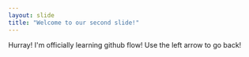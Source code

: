 ```yaml
---
layout: slide
title: "Welcome to our second slide!"
---
```

Hurray! I'm officially learning github flow!
Use the left arrow to go back!
